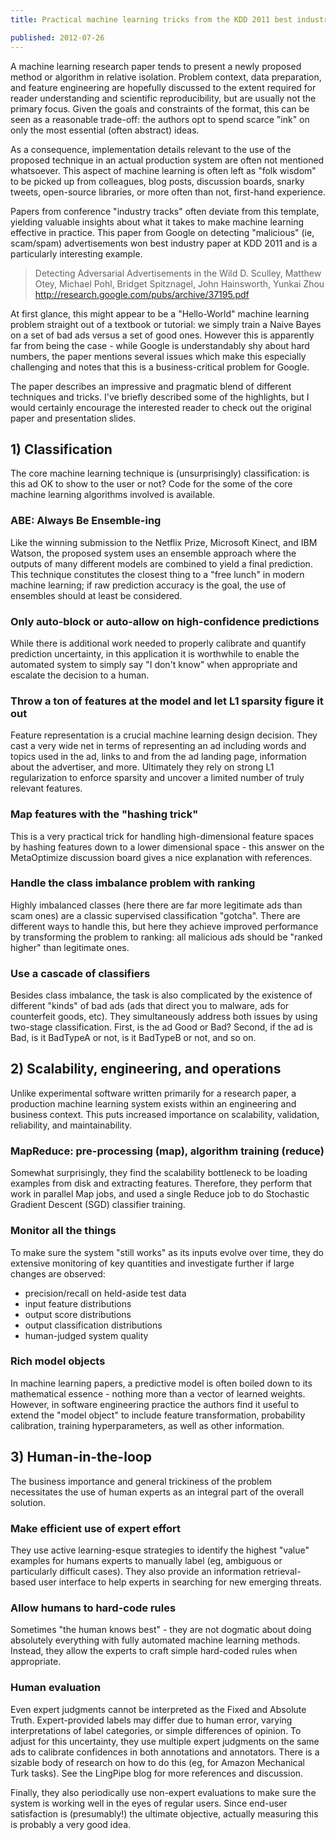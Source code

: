 ```yaml
---
title: Practical machine learning tricks from the KDD 2011 best industry paper "Detecting Adversarial Advertisements in the Wild" by D. Sculley et al

published: 2012-07-26
---
```


A machine learning research paper tends to present a newly proposed
method or algorithm in relative isolation. Problem context, data
preparation, and feature engineering are hopefully discussed to the
extent required for reader understanding and scientific
reproducibility, but are usually not the primary focus. Given the
goals and constraints of the format, this can be seen as a reasonable
trade-off: the authors opt to spend scarce "ink" on only the most
essential (often abstract) ideas.

As a consequence, implementation details relevant to the use of the
proposed technique in an actual production system are often not
mentioned whatsoever. This aspect of machine learning is often left as
"folk wisdom" to be picked up from colleagues, blog posts, discussion
boards, snarky tweets, open-source libraries, or more often than not,
first-hand experience.

Papers from conference "industry tracks" often deviate from this
template, yielding valuable insights about what it takes to make
machine learning effective in practice. This paper from Google on
detecting "malicious" (ie, scam/spam) advertisements won best industry
paper at KDD 2011 and is a particularly interesting example.

> Detecting Adversarial Advertisements in the Wild 
> D. Sculley, Matthew Otey, Michael Pohl, Bridget Spitznagel, John
> Hainsworth, Yunkai Zhou
> http://research.google.com/pubs/archive/37195.pdf

At first glance, this might appear to be a "Hello-World" machine
learning problem straight out of a textbook or tutorial: we simply
train a Naive Bayes on a set of bad ads versus a set of good
ones. However this is apparently far from being the case - while
Google is understandably shy about hard numbers, the paper mentions
several issues which make this especially challenging and notes that
this is a business-critical problem for Google.

The paper describes an impressive and pragmatic blend of different
techniques and tricks. I've briefly described some of the highlights,
but I would certainly encourage the interested reader to check out the
original paper and presentation slides.

## 1) Classification

The core machine learning technique is (unsurprisingly)
classification: is this ad OK to show to the user or not? Code for the
some of the core machine learning algorithms involved is available.

### ABE: Always Be Ensemble-ing

Like the winning submission to the Netflix Prize, Microsoft Kinect,
and IBM Watson, the proposed system uses an ensemble approach where
the outputs of many different models are combined to yield a final
prediction. This technique constitutes the closest thing to a "free
lunch" in modern machine learning; if raw prediction accuracy is the
goal, the use of ensembles should at least be considered.

### Only auto-block or auto-allow on high-confidence predictions

While there is additional work needed to properly calibrate and
quantify prediction uncertainty, in this application it is worthwhile
to enable the automated system to simply say "I don't know" when
appropriate and escalate the decision to a human.

### Throw a ton of features at the model and let L1 sparsity figure it out

Feature representation is a crucial machine learning design
decision. They cast a very wide net in terms of representing an ad
including words and topics used in the ad, links to and from the ad
landing page, information about the advertiser, and more. Ultimately
they rely on strong L1 regularization to enforce sparsity and uncover
a limited number of truly relevant features.

### Map features with the "hashing trick"

This is a very practical trick for handling high-dimensional feature
spaces by hashing features down to a lower dimensional space - this
answer on the MetaOptimize discussion board gives a nice explanation
with references.

### Handle the class imbalance problem with ranking

Highly imbalanced classes (here there are far more legitimate ads than
scam ones) are a classic supervised classification "gotcha". There are
different ways to handle this, but here they achieve improved
performance by transforming the problem to ranking: all malicious ads
should be "ranked higher" than legitimate ones.

### Use a cascade of classifiers

Besides class imbalance, the task is also complicated by the existence
of different "kinds" of bad ads (ads that direct you to malware, ads
for counterfeit goods, etc). They simultaneously address both issues
by using two-stage classification. First, is the ad Good or Bad?
Second, if the ad is Bad, is it BadTypeA or not, is it BadTypeB or
not, and so on.

## 2) Scalability, engineering, and operations

Unlike experimental software written primarily for a research paper, a
production machine learning system exists within an engineering and
business context. This puts increased importance on scalability,
validation, reliability, and maintainability.

### MapReduce: pre-processing (map), algorithm training (reduce)

Somewhat surprisingly, they find the scalability bottleneck to be
loading examples from disk and extracting features. Therefore, they
perform that work in parallel Map jobs, and used a single Reduce job
to do Stochastic Gradient Descent (SGD) classifier training.

### Monitor all the things

To make sure the system "still works" as its inputs evolve over time,
they do extensive monitoring of key quantities and investigate further
if large changes are observed:

* precision/recall on held-aside test data
* input feature distributions
* output score distributions
* output classification distributions
* human-judged system quality

### Rich model objects

In machine learning papers, a predictive model is often boiled down to
its mathematical essence - nothing more than a vector of learned
weights. However, in software engineering practice the authors find it
useful to extend the "model object" to include feature transformation,
probability calibration, training hyperparameters, as well as other
information.

## 3) Human-in-the-loop

The business importance and general trickiness of the problem
necessitates the use of human experts as an integral part of the
overall solution.

### Make efficient use of expert effort

They use active learning-esque strategies to identify the highest
"value" examples for humans experts to manually label (eg, ambiguous
or particularly difficult cases). They also provide an information
retrieval-based user interface to help experts in searching for new
emerging threats.

### Allow humans to hard-code rules

Sometimes "the human knows best" - they are not dogmatic about doing
absolutely everything with fully automated machine learning
methods. Instead, they allow the experts to craft simple hard-coded
rules when appropriate.

### Human evaluation

Even expert judgments cannot be interpreted as the Fixed and Absolute
Truth. Expert-provided labels may differ due to human error, varying
interpretations of label categories, or simple differences of
opinion. To adjust for this uncertainty, they use multiple expert
judgments on the same ads to calibrate confidences in both annotations
and annotators. There is a sizable body of research on how to do this
(eg, for Amazon Mechanical Turk tasks). See the LingPipe blog for more
references and discussion.

Finally, they also periodically use non-expert evaluations to make
sure the system is working well in the eyes of regular users. Since
end-user satisfaction is (presumably!) the ultimate objective,
actually measuring this is probably a very good idea.

